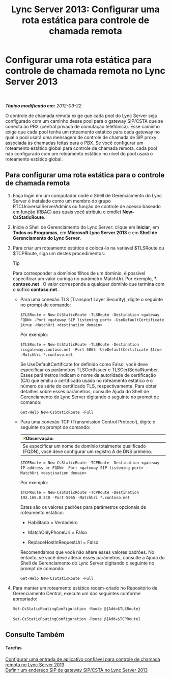 ﻿---
title: 'Lync Server 2013: Configurar uma rota estática para controle de chamada remota'
TOCTitle: Configurar uma rota estática para controle de chamada remota
ms:assetid: f7003023-443d-48ee-989b-71e8b0b0abbd
ms:mtpsurl: https://technet.microsoft.com/pt-br/library/Gg615051(v=OCS.15)
ms:contentKeyID: 49308638
ms.date: 05/19/2016
mtps_version: v=OCS.15
ms.translationtype: HT
---

# Configurar uma rota estática para controle de chamada remota no Lync Server 2013

 

_**Tópico modificado em:** 2012-09-22_

O controle de chamada remota exige que cada pool do Lync Server seja configurado com um caminho desse pool para o gateway SIP/CSTA que se conecta ao PBX (central privada de comutação telefônica). Esse caminho exige que cada pool tenha um roteamento estático para cada gateway no qual o pool usará uma mensagem de controle de chamada de SIP proxy associada às chamadas feitas para o PBX. Se você configurar um roteamento estático global para controle de chamada remota, cada pool não configurado com um roteamento estático no nível do pool usará o roteamento estático global.

## Para configurar uma rota estática para o controle de chamada remota

1.  Faça login em um computador onde o Shell de Gerenciamento do Lync Server é instalado como um membro do grupo RTCUniversalServerAdmins ou função de controle de acesso baseado em função (RBAC) aos quais você atribuiu o cmdlet **New-CsStaticRoute**.

2.  Inicie o Shell de Gerenciamento do Lync Server: clique em **Iniciar**, em **Todos os Programas**, em **Microsoft Lync Server 2013** e em **Shell de Gerenciamento do Lync Server**.

3.  Para criar um roteamento estático e colocá-lo na variável $TLSRoute ou $TCPRoute, siga um destes procedimentos:
    

    > [!TIP]
    > Para corresponder a domínios filhos de um domínio, é possível especificar um valor curinga no parâmetro MatchUri. Por exemplo, <STRONG>*. contoso.net</STRONG> . O valor corresponde a qualquer domínio que termina com o sufixo <STRONG>contoso.net</STRONG> .

    
      - Para uma conexão TLS (Transport Layer Security), digite o seguinte no prompt de comando:
        
            $TLSRoute = New-CsStaticRoute -TLSRoute -Destination <gateway FQDN> -Port <gateway SIP listening port> -UseDefaultCertificate $true -MatchUri <destination domain>
        
        Por exemplo:
        
            $TLSRoute = New-CsStaticRoute -TLSRoute -Destination rccgateway.contoso.net -Port 5065 -UseDefaultCertificate $true -MatchUri *.contoso.net
        
        Se UseDefaultCertificate for definido como Falso, você deve especificar os parâmetros TLSCertIssuer e TLSCertSerialNumber. Esses parâmetros indicam o nome da autoridade de certificação (CA) que emitiu o certificado usado no roteamento estático e o número de série do certificado TLS, respectivamente. Para obter detalhes sobre esses parâmetros, consulte Ajuda do Shell de Gerenciamento do Lync Server digitando o seguinte no prompt de comando:
        
            Get-Help New-CsStaticRoute -Full
    
      - Para uma conexão TCP (Transmission Control Protocol), digite o seguinte no prompt de comando:
        
        <table>
        <thead>
        <tr class="header">
        <th><img src="images/Gg425756.note(OCS.15).gif" title="note" alt="note" />Observação:</th>
        </tr>
        </thead>
        <tbody>
        <tr class="odd">
        <td>Se especificar um nome de domínio totalmente qualificado (FQDN), você deve configurar um registro A de DNS primeiro.</td>
        </tr>
        </tbody>
        </table>
        
            $TCPRoute = New-CsStaticRoute -TCPRoute -Destination <gateway IP address or FQDN> -Port <gateway SIP listening port> -MatchUri <destination domain>
        
        Por exemplo:
        
            $TCPRoute = New-CsStaticRoute -TCPRoute -Destination 192.168.0.240 -Port 5065 -MatchUri *.contoso.net
        
        Estes são os valores padrões para parâmetros opcionais de roteamento estático:
        
          - Habilitado = Verdadeiro
        
          - MatchOnlyPhoneUri = Falso
        
          - ReplaceHostInRequestUri = Falso
        
        Recomendamos que você não altere esses valores padrões. No entanto, se você deve alterar esses parâmetros, consulte a Ajuda do Shell de Gerenciamento do Lync Server digitando o seguinte no prompt de comando:
        
            Get-Help New-CsStaticRoute -Full

4.  Para manter um roteamento estático recém-criado no Repositório de Gerenciamento Central, execute um dos seguintes conforme apropriado:
    
        Set-CsStaticRoutingConfiguration -Route @{Add=$TLSRoute}
    
        Set-CsStaticRoutingConfiguration -Route @{Add=$TCPRoute}

## Consulte Também

#### Tarefas

[Configurar uma entrada de aplicativo confiável para controle de chamada remota no Lync Server 2013](lync-server-2013-configure-a-trusted-application-entry-for-remote-call-control.md)  
[Definir um endereço SIP de gateway SIP/CSTA no Lync Server 2013](lync-server-2013-define-a-sip-csta-gateway-ip-address.md)

